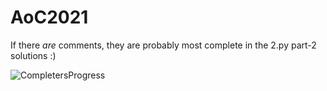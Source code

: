 # AoC2021

If there _are_ comments, they are probably most complete in the 2.py part-2 solutions :)

![CompletersProgress](puserprogress.png)

